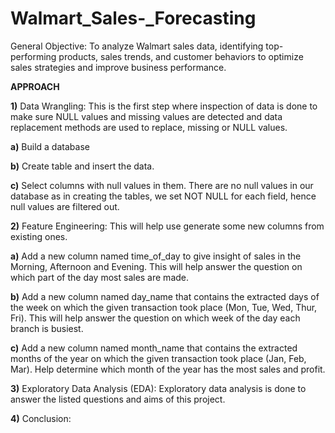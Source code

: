 # Walmart_Sales-_Forecasting
General Objective: To analyze Walmart sales data, identifying top-performing products, sales trends, and customer behaviors to optimize sales strategies and improve business performance.

**APPROACH**

**1)** Data Wrangling: This is the first step where inspection of data is done to make sure NULL values and missing values are detected and data replacement methods are used to replace, missing or NULL values.

**a)** Build a database

**b)** Create table and insert the data.

**c)** Select columns with null values in them. There are no null values in our database as in creating the tables, we set NOT NULL for each field, hence null values are filtered out.

**2)** Feature Engineering: This will help use generate some new columns from existing ones.

**a)** Add a new column named time_of_day to give insight of sales in the Morning, Afternoon and Evening. This will help answer the question on which part of the day most sales are made.

**b)** Add a new column named day_name that contains the extracted days of the week on which the given transaction took place (Mon, Tue, Wed, Thur, Fri). This will help answer the question on which week of the day each branch is busiest.

**c)** Add a new column named month_name that contains the extracted months of the year on which the given transaction took place (Jan, Feb, Mar). Help determine which month of the year has the most sales and profit.

**3)** Exploratory Data Analysis (EDA): Exploratory data analysis is done to answer the listed questions and aims of this project.

**4)** Conclusion:
